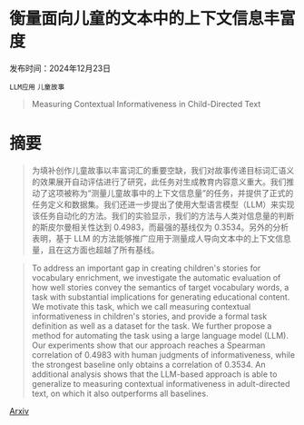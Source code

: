 # 衡量面向儿童的文本中的上下文信息丰富度

发布时间：2024年12月23日

`LLM应用` `儿童故事`

> Measuring Contextual Informativeness in Child-Directed Text

# 摘要

> 为填补创作儿童故事以丰富词汇的重要空缺，我们对故事传递目标词汇语义的效果展开自动评估进行了研究，此任务对生成教育内容意义重大。我们推动了这项被称为“测量儿童故事中的上下文信息量”的任务，并提供了正式的任务定义和数据集。我们还进一步提出了使用大型语言模型（LLM）来实现该任务自动化的方法。我们的实验显示，我们的方法与人类对信息量的判断的斯皮尔曼相关性达到 0.4983，而最强的基线仅为 0.3534。另外的分析表明，基于 LLM 的方法能够推广应用于测量成人导向文本中的上下文信息量，且在这方面也超越了所有基线。

> To address an important gap in creating children's stories for vocabulary enrichment, we investigate the automatic evaluation of how well stories convey the semantics of target vocabulary words, a task with substantial implications for generating educational content. We motivate this task, which we call measuring contextual informativeness in children's stories, and provide a formal task definition as well as a dataset for the task. We further propose a method for automating the task using a large language model (LLM). Our experiments show that our approach reaches a Spearman correlation of 0.4983 with human judgments of informativeness, while the strongest baseline only obtains a correlation of 0.3534. An additional analysis shows that the LLM-based approach is able to generalize to measuring contextual informativeness in adult-directed text, on which it also outperforms all baselines.

[Arxiv](https://arxiv.org/abs/2412.17427)